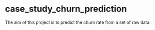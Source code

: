 # case_study_churn_prediction
The aim of this project is to predict the churn rate from a set of raw data.
